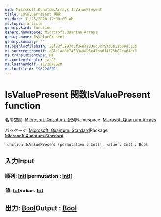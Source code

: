 ```yaml
---
uid: Microsoft.Quantum.Arrays.IsValuePresent
title: IsValuePresent 関数
ms.date: 11/25/2020 12:00:00 AM
ms.topic: article
qsharp.kind: function
qsharp.namespace: Microsoft.Quantum.Arrays
qsharp.name: IsValuePresent
qsharp.summary: ''
ms.openlocfilehash: 23f22f3297c3f34e7133ac3c79335e11b69a313d
ms.sourcegitcommit: a87c1aa8e7453360025e47ba614f25b02ea84ec3
ms.translationtype: MT
ms.contentlocale: ja-JP
ms.lasthandoff: 11/26/2020
ms.locfileid: "96220809"
---
```

# <a name="isvaluepresent-function"></a><span data-ttu-id="753dd-102">IsValuePresent 関数</span><span class="sxs-lookup"><span data-stu-id="753dd-102">IsValuePresent function</span></span>

<span data-ttu-id="753dd-103">名前空間: [Microsoft. Quantum. 配列](xref:Microsoft.Quantum.Arrays)</span><span class="sxs-lookup"><span data-stu-id="753dd-103">Namespace: [Microsoft.Quantum.Arrays](xref:Microsoft.Quantum.Arrays)</span></span>

<span data-ttu-id="753dd-104">パッケージ: [Microsoft. Quantum. Standard](https://nuget.org/packages/Microsoft.Quantum.Standard)</span><span class="sxs-lookup"><span data-stu-id="753dd-104">Package: [Microsoft.Quantum.Standard](https://nuget.org/packages/Microsoft.Quantum.Standard)</span></span>




```qsharp
function IsValuePresent (permutation : Int[], value : Int) : Bool
```


## <a name="input"></a><span data-ttu-id="753dd-105">入力</span><span class="sxs-lookup"><span data-stu-id="753dd-105">Input</span></span>

### <a name="permutation--int"></a><span data-ttu-id="753dd-106">順列: [Int](xref:microsoft.quantum.lang-ref.int)[]</span><span class="sxs-lookup"><span data-stu-id="753dd-106">permutation : [Int](xref:microsoft.quantum.lang-ref.int)[]</span></span>




### <a name="value--int"></a><span data-ttu-id="753dd-107">値: [Int](xref:microsoft.quantum.lang-ref.int)</span><span class="sxs-lookup"><span data-stu-id="753dd-107">value : [Int](xref:microsoft.quantum.lang-ref.int)</span></span>





## <a name="output--bool"></a><span data-ttu-id="753dd-108">出力: [Bool](xref:microsoft.quantum.lang-ref.bool)</span><span class="sxs-lookup"><span data-stu-id="753dd-108">Output : [Bool](xref:microsoft.quantum.lang-ref.bool)</span></span>

